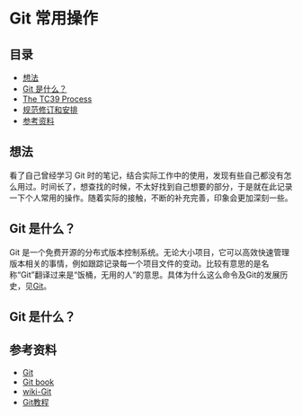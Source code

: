 # Git 常用操作
## 目录
- [想法](#think)
- [Git 是什么？](#what)
- [The TC39 Process](#process)
- [规范修订和安排](#scheduling)
- [参考资料](#reference)
## <a name="think"></a> 想法
看了自己曾经学习 Git 时的笔记，结合实际工作中的使用，发现有些自己都没有怎么用过。时间长了，想查找的时候，不太好找到自己想要的部分，于是就在此记录一下个人常用的操作。随着实际的接触，不断的补充完善，印象会更加深刻一些。

## <a name="what"></a> Git 是什么？
Git 是一个免费开源的分布式版本控制系统。无论大小项目，它可以高效快速管理版本相关的事情，例如跟踪记录每一个项目文件的变动。比较有意思的是名称“Git”翻译过来是“饭桶，无用的人”的意思。具体为什么这么命令及Git的发展历史，见[Git][url-wiki-git]。

## <a name="what"></a> Git 是什么？

## <a name="reference"></a> 参考资料
- [Git](https://git-scm.com/)
- [Git book](https://git-scm.com/book/en/v2)
- [wiki-Git][url-wiki-git]
- [Git教程](https://www.liaoxuefeng.com/wiki/0013739516305929606dd18361248578c67b8067c8c017b000)




<!-- Git 是什么？ -->
[url-wiki-git]:https://en.wikipedia.org/wiki/Git




